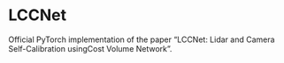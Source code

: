 # LCCNet
Official PyTorch implementation of the paper “LCCNet: Lidar and Camera Self-Calibration usingCost Volume Network”.
